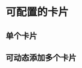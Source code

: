 # 可配置的卡片

## 单个卡片

<code src="./index.tsx"></code>

## 可动态添加多个卡片

<code src="./multi-card.tsx"></code>
